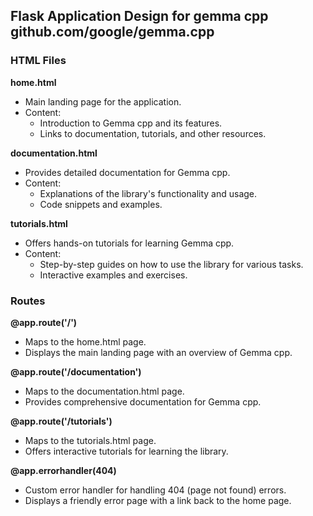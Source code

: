 ## Flask Application Design for gemma cpp github.com/google/gemma.cpp

### HTML Files

**home.html**
- Main landing page for the application.
- Content:
  - Introduction to Gemma cpp and its features.
  - Links to documentation, tutorials, and other resources.

**documentation.html**
- Provides detailed documentation for Gemma cpp.
- Content:
  - Explanations of the library's functionality and usage.
  - Code snippets and examples.

**tutorials.html**
- Offers hands-on tutorials for learning Gemma cpp.
- Content:
  - Step-by-step guides on how to use the library for various tasks.
  - Interactive examples and exercises.

### Routes

**@app.route('/')**
- Maps to the home.html page.
- Displays the main landing page with an overview of Gemma cpp.

**@app.route('/documentation')**
- Maps to the documentation.html page.
- Provides comprehensive documentation for Gemma cpp.

**@app.route('/tutorials')**
- Maps to the tutorials.html page.
- Offers interactive tutorials for learning the library.

**@app.errorhandler(404)**
- Custom error handler for handling 404 (page not found) errors.
- Displays a friendly error page with a link back to the home page.